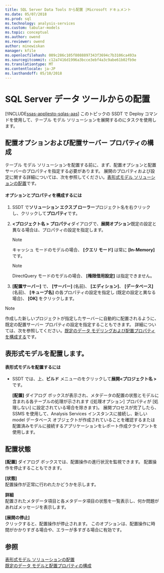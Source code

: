 ```yaml
---
title: SQL Server Data Tools から配置 |Microsoft ドキュメント
ms.date: 05/07/2018
ms.prod: sql
ms.technology: analysis-services
ms.custom: tabular-models
ms.topic: conceptual
ms.author: owend
ms.reviewer: owend
author: minewiskan
manager: kfile
ms.openlocfilehash: 009c286c105f8088897343f3694c7b3106ca493a
ms.sourcegitcommit: c12a7416d1996a3bcce3ebf4a3c9abe61b02fb9e
ms.translationtype: MT
ms.contentlocale: ja-JP
ms.lasthandoff: 05/10/2018
---
```

# <a name="deploy-from-sql-server-data-tools"></a>SQL Server データ ツールからの配置
[!INCLUDE[ssas-appliesto-sqlas-aas](../../includes/ssas-appliesto-sqlas-aas.md)]
  このトピックの SSDT で Deploy コマンドを使用して、テーブル モデル ソリューションを展開するのにタスクを使用します。  
  
##  <a name="bkmk_deploy"></a> 配置オプションおよび配置サーバー プロパティの構成  
 テーブル モデル ソリューションを配置する前に、まず、配置オプションと配置サーバーのプロパティを指定する必要があります。 展開のプロパティおよび設定に関する詳細については、次を参照してください。[表形式モデル ソリューションの配置](../../analysis-services/tabular-models/tabular-model-solution-deployment-ssas-tabular.md)です。  
  
#### <a name="to-configure-options-and-properties"></a>オプションとプロパティを構成するには  
  
1.  SSDT で**ソリューション エクスプ ローラー**プロジェクト名を右クリックし、クリックして**プロパティ**です。  
  
2.  **\<プロジェクト名 > プロパティ**ダイアログで、**展開オプション**既定の設定と異なる場合は、プロパティの設定を指定します。  
  
    > [!NOTE]  
    >  キャッシュ モードのモデルの場合、 **[クエリ モード]** は常に **[In-Memory]** です。  
  
    > [!NOTE]  
    >  DirectQuery モードのモデルの場合、 **[権限借用設定]** は指定できません。  
  
3.  **[配置サーバー]** で、 **[サーバー]** (名前)、 **[エディション]**、 **[データベース]** (名前)、 **[キューブ名]** の各プロパティの設定を指定し (既定の設定と異なる場合)、 **[OK]** をクリックします。  
  
> [!NOTE]  
>  作成した新しいプロジェクトが指定したサーバーに自動的に配置されるように、既定の配置サーバー プロパティの設定を指定することもできます。 詳細については、次を参照してください。[既定のデータ モデリングおよび配置プロパティを構成する](../../analysis-services/tabular-models/configure-default-data-modeling-and-deployment-properties-ssas-tabular.md)です。  
  
##  <a name="bkmk_deploy_proc"></a> 表形式モデルを配置します。  
  
#### <a name="to-deploy-a-tabular-model"></a>表形式モデルを配置するには
  
-   SSDT では、上、**ビルド** メニューのをクリックして**展開\<プロジェクト名 >** です。  
  
     **[配置]** ダイアログ ボックスが表示され、メタデータの配置の状態とモデルに含まれる各テーブルの処理が示されます ([処理オプション] プロパティが [処理しない] に設定されている場合を除きます)。 展開プロセスが完了したら、SSMS を使用して、Analysis Services インスタンスに接続し、新しい model データベース オブジェクトが作成されていることを確認するまたは配置済みモデルに接続するアプリケーションをレポート作成クライアントを使用します。  
  
##  <a name="bkmk_deploy_status"></a> 配置状態  
 **[配置]** ダイアログ ボックスでは、配置操作の進行状況を監視できます。 配置操作を停止することもできます。  
  
 **[状態]**  
 配置操作が正常に行われたかどうかを示します。  
  
 **詳細**  
 配置されたメタデータ項目と各メタデータ項目の状態を一覧表示し、何か問題があればメッセージを表示します。  
  
 **[展開の停止]**  
 クリックすると、配置操作が停止されます。 このオプションは、配置操作に時間がかかりすぎる場合や、エラーが多すぎる場合に有効です。  
  
## <a name="see-also"></a>参照  
 [表形式モデル ソリューションの配置](../../analysis-services/tabular-models/tabular-model-solution-deployment-ssas-tabular.md)   
 [既定のデータ モデルと配置プロパティの構成](../../analysis-services/tabular-models/configure-default-data-modeling-and-deployment-properties-ssas-tabular.md)  
  
  
